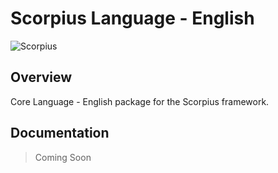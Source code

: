 # Scorpius Language - English

![Scorpius][1]

## Overview
Core Language - English package for the Scorpius framework.

## Documentation
> Coming Soon

[1]: https://raw.githubusercontent.com/scorpiusjs/graphics/master/logos/scorpiusjs-logo.png


